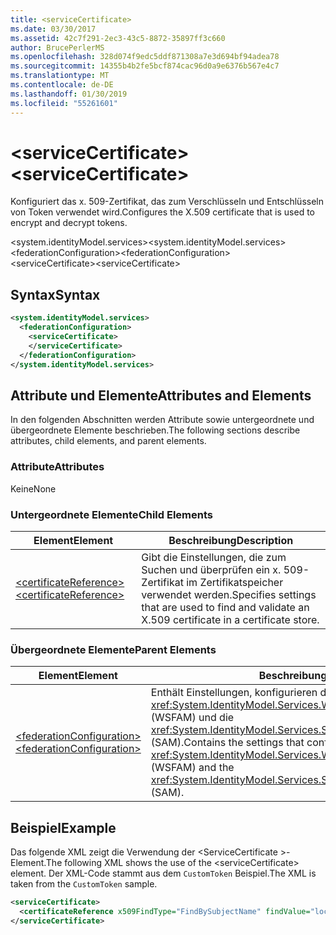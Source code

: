 ```yaml
---
title: <serviceCertificate>
ms.date: 03/30/2017
ms.assetid: 42c7f291-2ec3-43c5-8872-35897ff3c660
author: BrucePerlerMS
ms.openlocfilehash: 328d074f9edc5ddf871308a7e3d694bf94adea78
ms.sourcegitcommit: 14355b4b2fe5bcf874cac96d0a9e6376b567e4c7
ms.translationtype: MT
ms.contentlocale: de-DE
ms.lasthandoff: 01/30/2019
ms.locfileid: "55261601"
---
```

# <a name="servicecertificate"></a><span data-ttu-id="e635b-101">\<serviceCertificate></span><span class="sxs-lookup"><span data-stu-id="e635b-101">\<serviceCertificate></span></span>
<span data-ttu-id="e635b-102">Konfiguriert das x. 509-Zertifikat, das zum Verschlüsseln und Entschlüsseln von Token verwendet wird.</span><span class="sxs-lookup"><span data-stu-id="e635b-102">Configures the X.509 certificate that is used to encrypt and decrypt tokens.</span></span>  
  
 <span data-ttu-id="e635b-103">\<system.identityModel.services></span><span class="sxs-lookup"><span data-stu-id="e635b-103">\<system.identityModel.services></span></span>  
<span data-ttu-id="e635b-104">\<federationConfiguration></span><span class="sxs-lookup"><span data-stu-id="e635b-104">\<federationConfiguration></span></span>  
<span data-ttu-id="e635b-105">\<serviceCertificate></span><span class="sxs-lookup"><span data-stu-id="e635b-105">\<serviceCertificate></span></span>  
  
## <a name="syntax"></a><span data-ttu-id="e635b-106">Syntax</span><span class="sxs-lookup"><span data-stu-id="e635b-106">Syntax</span></span>  
  
```xml  
<system.identityModel.services>  
  <federationConfiguration>  
    <serviceCertificate>  
    </serviceCertificate>  
  </federationConfiguration>  
</system.identityModel.services>  
```  
  
## <a name="attributes-and-elements"></a><span data-ttu-id="e635b-107">Attribute und Elemente</span><span class="sxs-lookup"><span data-stu-id="e635b-107">Attributes and Elements</span></span>  
 <span data-ttu-id="e635b-108">In den folgenden Abschnitten werden Attribute sowie untergeordnete und übergeordnete Elemente beschrieben.</span><span class="sxs-lookup"><span data-stu-id="e635b-108">The following sections describe attributes, child elements, and parent elements.</span></span>  
  
### <a name="attributes"></a><span data-ttu-id="e635b-109">Attribute</span><span class="sxs-lookup"><span data-stu-id="e635b-109">Attributes</span></span>  
 <span data-ttu-id="e635b-110">Keine</span><span class="sxs-lookup"><span data-stu-id="e635b-110">None</span></span>  
  
### <a name="child-elements"></a><span data-ttu-id="e635b-111">Untergeordnete Elemente</span><span class="sxs-lookup"><span data-stu-id="e635b-111">Child Elements</span></span>  
  
|<span data-ttu-id="e635b-112">Element</span><span class="sxs-lookup"><span data-stu-id="e635b-112">Element</span></span>|<span data-ttu-id="e635b-113">Beschreibung</span><span class="sxs-lookup"><span data-stu-id="e635b-113">Description</span></span>|  
|-------------|-----------------|  
|[<span data-ttu-id="e635b-114">\<certificateReference></span><span class="sxs-lookup"><span data-stu-id="e635b-114">\<certificateReference></span></span>](../../../../../docs/framework/configure-apps/file-schema/windows-identity-foundation/certificatereference.md)|<span data-ttu-id="e635b-115">Gibt die Einstellungen, die zum Suchen und überprüfen ein x. 509-Zertifikat im Zertifikatspeicher verwendet werden.</span><span class="sxs-lookup"><span data-stu-id="e635b-115">Specifies settings that are used to find and validate an X.509 certificate in a certificate store.</span></span>|  
  
### <a name="parent-elements"></a><span data-ttu-id="e635b-116">Übergeordnete Elemente</span><span class="sxs-lookup"><span data-stu-id="e635b-116">Parent Elements</span></span>  
  
|<span data-ttu-id="e635b-117">Element</span><span class="sxs-lookup"><span data-stu-id="e635b-117">Element</span></span>|<span data-ttu-id="e635b-118">Beschreibung</span><span class="sxs-lookup"><span data-stu-id="e635b-118">Description</span></span>|  
|-------------|-----------------|  
|[<span data-ttu-id="e635b-119">\<federationConfiguration></span><span class="sxs-lookup"><span data-stu-id="e635b-119">\<federationConfiguration></span></span>](../../../../../docs/framework/configure-apps/file-schema/windows-identity-foundation/federationconfiguration.md)|<span data-ttu-id="e635b-120">Enthält Einstellungen, konfigurieren die <xref:System.IdentityModel.Services.WSFederationAuthenticationModule> (WSFAM) und die <xref:System.IdentityModel.Services.SessionAuthenticationModule> (SAM).</span><span class="sxs-lookup"><span data-stu-id="e635b-120">Contains the settings that configure the <xref:System.IdentityModel.Services.WSFederationAuthenticationModule> (WSFAM) and the <xref:System.IdentityModel.Services.SessionAuthenticationModule> (SAM).</span></span>|  
  
## <a name="example"></a><span data-ttu-id="e635b-121">Beispiel</span><span class="sxs-lookup"><span data-stu-id="e635b-121">Example</span></span>  
 <span data-ttu-id="e635b-122">Das folgende XML zeigt die Verwendung der \<ServiceCertificate >-Element.</span><span class="sxs-lookup"><span data-stu-id="e635b-122">The following XML shows the use of the \<serviceCertificate> element.</span></span> <span data-ttu-id="e635b-123">Der XML-Code stammt aus dem `CustomToken` Beispiel.</span><span class="sxs-lookup"><span data-stu-id="e635b-123">The XML is taken from the `CustomToken` sample.</span></span>  
  
```xml  
<serviceCertificate>  
  <certificateReference x509FindType="FindBySubjectName" findValue="localhost" storeLocation="LocalMachine" storeName="My"/>  
</serviceCertificate>  
```
